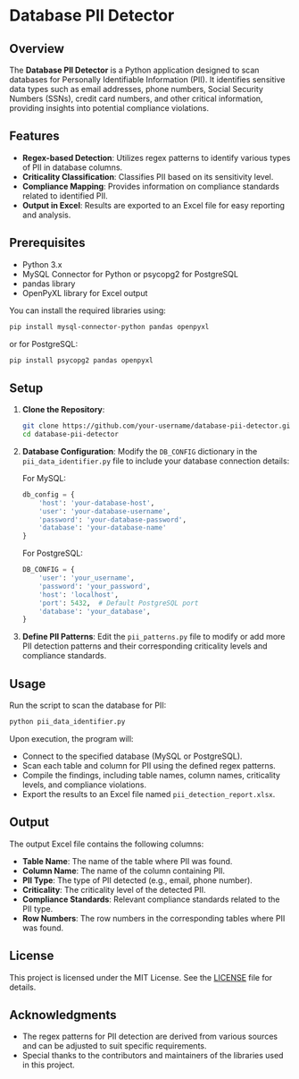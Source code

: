 
# Database PII Detector

## Overview

The **Database PII Detector** is a Python application designed to scan databases for Personally Identifiable Information (PII). It identifies sensitive data types such as email addresses, phone numbers, Social Security Numbers (SSNs), credit card numbers, and other critical information, providing insights into potential compliance violations.

## Features

- **Regex-based Detection**: Utilizes regex patterns to identify various types of PII in database columns.
- **Criticality Classification**: Classifies PII based on its sensitivity level.
- **Compliance Mapping**: Provides information on compliance standards related to identified PII.
- **Output in Excel**: Results are exported to an Excel file for easy reporting and analysis.

## Prerequisites

- Python 3.x
- MySQL Connector for Python or psycopg2 for PostgreSQL
- pandas library
- OpenPyXL library for Excel output

You can install the required libraries using:

```bash
pip install mysql-connector-python pandas openpyxl
```

or for PostgreSQL:

```bash
pip install psycopg2 pandas openpyxl
```

## Setup

1. **Clone the Repository**:
   ```bash
   git clone https://github.com/your-username/database-pii-detector.git
   cd database-pii-detector
   ```

2. **Database Configuration**:
   Modify the `DB_CONFIG` dictionary in the `pii_data_identifier.py` file to include your database connection details:

   For MySQL:
   ```python
   db_config = {
       'host': 'your-database-host',
       'user': 'your-database-username',
       'password': 'your-database-password',
       'database': 'your-database-name'
   }
   ```

   For PostgreSQL:
   ```python
   DB_CONFIG = {
       'user': 'your_username',
       'password': 'your_password',
       'host': 'localhost',
       'port': 5432,  # Default PostgreSQL port
       'database': 'your_database',
   }
   ```

3. **Define PII Patterns**:
   Edit the `pii_patterns.py` file to modify or add more PII detection patterns and their corresponding criticality levels and compliance standards.

## Usage

Run the script to scan the database for PII:

```bash
python pii_data_identifier.py
```

Upon execution, the program will:
- Connect to the specified database (MySQL or PostgreSQL).
- Scan each table and column for PII using the defined regex patterns.
- Compile the findings, including table names, column names, criticality levels, and compliance violations.
- Export the results to an Excel file named `pii_detection_report.xlsx`.

## Output

The output Excel file contains the following columns:
- **Table Name**: The name of the table where PII was found.
- **Column Name**: The name of the column containing PII.
- **PII Type**: The type of PII detected (e.g., email, phone number).
- **Criticality**: The criticality level of the detected PII.
- **Compliance Standards**: Relevant compliance standards related to the PII type.
- **Row Numbers**: The row numbers in the corresponding tables where PII was found.

## License

This project is licensed under the MIT License. See the [LICENSE](LICENSE) file for details.

## Acknowledgments

- The regex patterns for PII detection are derived from various sources and can be adjusted to suit specific requirements.
- Special thanks to the contributors and maintainers of the libraries used in this project.
